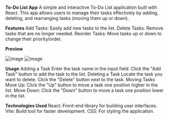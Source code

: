 <b>To-Do List App</b>
A simple and interactive To-Do List application built with React. This app allows users to manage their tasks effectively by adding, deleting, and rearranging tasks (moving them up or down).

<b>Features </b>
  Add Tasks: Easily add new tasks to the list.
  Delete Tasks: Remove tasks that are no longer needed.
  Reorder Tasks: Move tasks up or down to change their priority/order.

<b>Preview</b>

![image](https://github.com/user-attachments/assets/ab4d756d-09d3-41f5-872c-c438cd7c5bad)
![image](https://github.com/user-attachments/assets/f04c3e58-5e84-45cd-9d41-4a27b1788ba2)


<b>Usage</b>
  Adding a Task
  Enter the task name in the input field.
  Click the "Add Task" button to add the task to the list.
  Deleting a Task
  Locate the task you want to delete.
  Click the "Delete" button next to the task.
  Moving Tasks
  Move Up: Click the "Up" button to move a task one position higher in the list.
  Move Down: Click the "Down" button to move a task one position lower in the list.


<b>Technologies Used</b>
  React: Front-end library for building user interfaces.
  Vite: Build tool for faster development.
  CSS: For styling the application.
